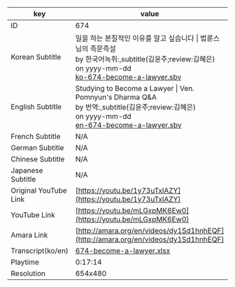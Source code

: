 |  key  |  value  |
|-------|---------|
| ID            | 674 |
| Korean Subtitle | 일을 하는 본질적인 이유를 알고 싶습니다 \| 법륜스님의 즉문즉설<br>by 한국어녹취:,subtitle(김윤주;review:김혜은)<br>on yyyy-mm-dd<br>[ko-674-become-a-lawyer.sbv](https://github.com/jungtosociety/dharma-qna/raw/master/sub/674/ko-674-become-a-lawyer.sbv)<br>|
| English Subtitle | Studying to Become a Lawyer \| Ven. Pomnyun's Dharma Q&A<br>by 번역:,subtitle(김윤주;review:김혜은)<br>on yyyy-mm-dd<br>[en-674-become-a-lawyer.sbv](https://github.com/jungtosociety/dharma-qna/raw/master/sub/674/en-674-become-a-lawyer.sbv)<br>|
| French Subtitle | N/A |
| German Subtitle | N/A |
| Chinese Subtitle | N/A |
| Japanese Subtitle | N/A |
| Original YouTube Link  | [https://youtu.be/1y73uTxlAZY](https://youtu.be/1y73uTxlAZY) |
| YouTube Link  | [https://youtu.be/mLGxpMK6Ew0](https://youtu.be/mLGxpMK6Ew0) |
| Amara Link    | [http://amara.org/en/videos/dy1Sd1hnhEQF](http://amara.org/en/videos/dy1Sd1hnhEQF) |
| Transcript(ko/en) | [674-become-a-lawyer.xlsx](https://github.com/jungtosociety/dharma-qna/raw/master/sub/674/674-become-a-lawyer.xlsx) |
| Playtime | 0:17:14 |
| Resolution | 654x480|
